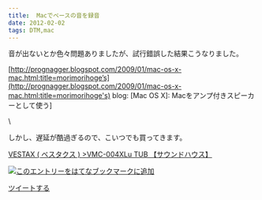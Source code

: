 ```yaml
---
title:  Macでベースの音を録音
date: 2012-02-02
tags: DTM,mac
---
```

音が出ないとか色々問題ありましたが、試行錯誤した結果こうなりました。

[http://prognagger.blogspot.com/2009/01/mac-os-x-mac.html:title=morimorihoge’s](http://prognagger.blogspot.com/2009/01/mac-os-x-mac.html:title=morimorihoge's)
blog: [Mac OS X]: Macをアンプ付きスピーカーとして使う]

\

しかし、遅延が酷過ぎるので、こいつでも買ってきます。

[VESTAX ( ベスタクス ) \>VMC-004XLu TUB
【サウンドハウス】](http://www.soundhouse.co.jp/shop/ProductDetail.asp?Item=792%5EVMC004XLUTUB%5E%5E)

[![このエントリーをはてなブックマークに追加](http://b.st-hatena.com/images/entry-button/button-only.gif)](http://b.hatena.ne.jp/entry/http://d.hatena.ne.jp "このエントリーをはてなブックマークに追加")

[ツイートする](http://twitter.com/share)
